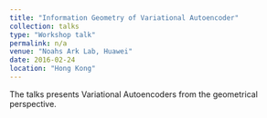 ```yaml
---
title: "Information Geometry of Variational Autoencoder"
collection: talks
type: "Workshop talk"
permalink: n/a
venue: "Noahs Ark Lab, Huawei"
date: 2016-02-24
location: "Hong Kong"
---
```


The talks presents Variational Autoencoders from the geometrical perspective.

